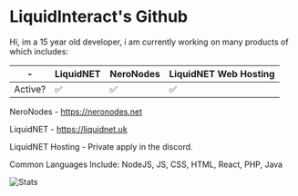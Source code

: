 # LiquidInteract's Github
Hi, im a 15 year old developer, i am currently working on many products of which includes:

| - | LiquidNET | NeroNodes | LiquidNET Web Hosting |
| - | --------- | --------- | --------------------- |
|Active?| :white_check_mark: | ✅ | ✅ |

NeroNodes - https://neronodes.net

LiquidNET - https://liquidnet.uk

LiquidNET Hosting - Private apply in the discord.

Common Languages Include: NodeJS, JS, CSS, HTML, React, PHP, Java


![Stats](https://github-readme-stats.vercel.app/api?username=liquidinteract&count_private=true)
